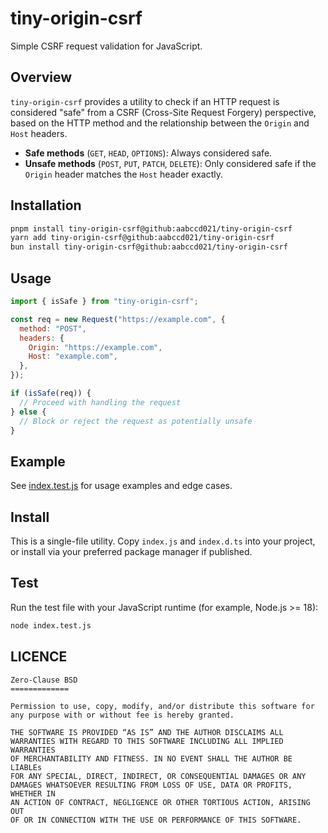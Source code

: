 # tiny-origin-csrf

Simple CSRF request validation for JavaScript.

## Overview

`tiny-origin-csrf` provides a utility to check if an HTTP request is considered "safe" from a CSRF (Cross-Site Request Forgery) perspective, based on the HTTP method and the relationship between the `Origin` and `Host` headers.

- **Safe methods** (`GET`, `HEAD`, `OPTIONS`): Always considered safe.
- **Unsafe methods** (`POST`, `PUT`, `PATCH`, `DELETE`): Only considered safe if the `Origin` header matches the `Host` header exactly.

## Installation

```sh
pnpm install tiny-origin-csrf@github:aabccd021/tiny-origin-csrf
yarn add tiny-origin-csrf@github:aabccd021/tiny-origin-csrf
bun install tiny-origin-csrf@github:aabccd021/tiny-origin-csrf
```

## Usage

```js
import { isSafe } from "tiny-origin-csrf";

const req = new Request("https://example.com", {
  method: "POST",
  headers: {
    Origin: "https://example.com",
    Host: "example.com",
  },
});

if (isSafe(req)) {
  // Proceed with handling the request
} else {
  // Block or reject the request as potentially unsafe
}
```

## Example

See [index.test.js](./index.test.js) for usage examples and edge cases.

## Install

This is a single-file utility. Copy `index.js` and `index.d.ts` into your project, or install via your preferred package manager if published.

## Test

Run the test file with your JavaScript runtime (for example, Node.js >= 18):

```bash
node index.test.js
```

## LICENCE

```
Zero-Clause BSD
=============

Permission to use, copy, modify, and/or distribute this software for
any purpose with or without fee is hereby granted.

THE SOFTWARE IS PROVIDED “AS IS” AND THE AUTHOR DISCLAIMS ALL
WARRANTIES WITH REGARD TO THIS SOFTWARE INCLUDING ALL IMPLIED WARRANTIES
OF MERCHANTABILITY AND FITNESS. IN NO EVENT SHALL THE AUTHOR BE LIABLEs
FOR ANY SPECIAL, DIRECT, INDIRECT, OR CONSEQUENTIAL DAMAGES OR ANY
DAMAGES WHATSOEVER RESULTING FROM LOSS OF USE, DATA OR PROFITS, WHETHER IN
AN ACTION OF CONTRACT, NEGLIGENCE OR OTHER TORTIOUS ACTION, ARISING OUT
OF OR IN CONNECTION WITH THE USE OR PERFORMANCE OF THIS SOFTWARE.
```
